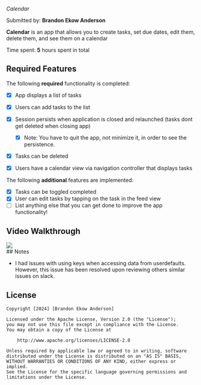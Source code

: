 *Calendar*

Submitted by: **Brandon Ekow Anderson**

**Calendar** is an app that allows you to create tasks, set due dates, edit them, delete them, and see them on a calendar

Time spent: **5** hours spent in total

## Required Features

The following **required** functionality is completed:

- [x] App displays a list of tasks
- [x] Users can add tasks to the list
- [x] Session persists when application is closed and relaunched (tasks dont get deleted when closing app) 
  - [x] Note: You have to quit the app, not minimize it, in order to see the persistence.
- [x] Tasks can be deleted
- [x] Users have a calendar view via navigation controller that displays tasks	


The following **additional** features are implemented:

- [x] Tasks can be toggled completed
- [x] User can edit tasks by tapping on the task in the feed view
- [ ] List anything else that you can get done to improve the app functionality!

## Video Walkthrough

<div>
    <a href="https://www.loom.com/share/f79841b1185c4bbe9acc68d06f76c2d1">
    </a>
    <a href="https://www.loom.com/share/f79841b1185c4bbe9acc68d06f76c2d1">
      <img style="max-width:300px;" src="https://cdn.loom.com/sessions/thumbnails/f79841b1185c4bbe9acc68d06f76c2d1-with-play.gif">
    </a>
  </div>
## Notes

- I had issues with using keys when accessing data from userdefaults. However, this issue has been resolved upon reviewing others similar issues on slack.

## License

    Copyright [2024] [Brandon Ekow Anderson]

    Licensed under the Apache License, Version 2.0 (the "License");
    you may not use this file except in compliance with the License.
    You may obtain a copy of the License at

        http://www.apache.org/licenses/LICENSE-2.0

    Unless required by applicable law or agreed to in writing, software
    distributed under the License is distributed on an "AS IS" BASIS,
    WITHOUT WARRANTIES OR CONDITIONS OF ANY KIND, either express or implied.
    See the License for the specific language governing permissions and
    limitations under the License.
